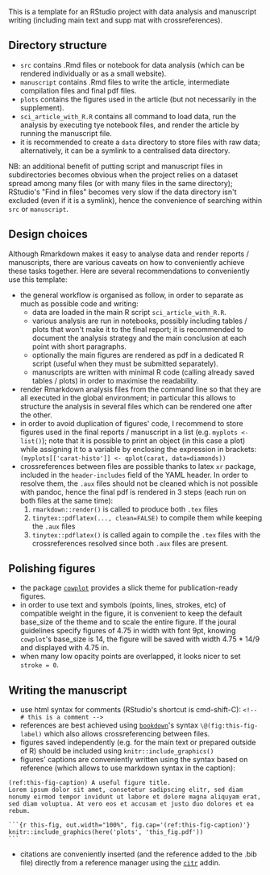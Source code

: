 This is a template for an RStudio project with data analysis and manuscript writing (including main text and supp mat with crossreferences).


## Directory structure

- `src` contains .Rmd files or notebook for data analysis (which can be rendered individually or as a small website).
- `manuscript` contains .Rmd files to write the article, intermediate compilation files and final pdf files.
- `plots` contains the figures used in the article (but not necessarily in the supplement).
- `sci_article_with_R.R` contains all command to load data, run the analysis by executing tye notebook files, and render the article by running the manuscript file.
- it is recommended to create a `data` directory to store files with raw data; alternatively, it can be a symlink to a centralised data directory.

NB: an additional benefit of putting script and manuscript files in subdirectories becomes obvious when the project relies on a dataset spread among many files (or with many files in the same directory); RStudio's "Find in files" becomes very slow if the data directory isn't excluded (even if it is a symlink), hence the convenience of searching within `src` or `manuscript`.


## Design choices

Although Rmarkdown makes it easy to analyse data and render reports / manuscripts, there are various caveats on how to conveniently achieve these tasks together. Here are several recommendations to conveniently use this template:

- the general workflow is organised as follow, in order to separate as much as possible code and writing:
    + data are loaded in the main R script `sci_article_with_R.R`.
    + various analysis are run in notebooks, possibly including tables / plots that won't make it to the final report; it is recommended to document the analysis strategy and the main conclusion at each point with short paragraphs.
    + optionally the main figures are rendered as pdf in a dedicated R script (useful when they must be submitted separately).
    + manuscripts are written with minimal R code (calling already saved tables / plots) in order to maximise the readability.
- render Rmarkdown analysis files from the command line so that they are all executed in the global environment; in particular this allows to structure the analysis in several files which can be rendered one after the other.
- in order to avoid duplication of figures' code, I recommend to store figures used in the final reports / manuscript in a list (e.g. `myplots <- list()`); note that it is possible to print an object (in this case a plot) while assigning it to a variable by enclosing the expression in brackets: `(myplots[['carat-histo']] <- qplot(carat, data=diamonds))`
- crossreferences between files are possible thanks to latex `xr` package, included in the `header-includes` field of the YAML header. In order to resolve them, the `.aux` files should not be cleaned which is not possible with pandoc, hence the final pdf is rendered in 3 steps (each run on both files at the same time):
    1. `rmarkdown::render()` is called to produce both `.tex` files
    2. `tinytex::pdflatex(..., clean=FALSE)` to compile them while keeping the `.aux` files
    3. `tinytex::pdflatex()` is called again to compile the `.tex` files with the crossreferences resolved since both `.aux` files are present.


## Polishing figures
- the package [`cowplot`](https://cran.r-project.org/web/packages/cowplot/index.html) provides a slick theme for publication-ready figures.
- in order to use text and symbols (points, lines, strokes, etc) of compatible weight in the figure, it is convenient to keep the default base_size of the theme and to scale the entire figure. If the joural guidelines specify figures of 4.75 in width with font 9pt, knowing `cowplot`'s base_size is 14, the figure will be saved with width 4.75 * 14/9 and displayed with 4.75 in.
- when many low opacity points are overlapped, it looks nicer to set `stroke = 0`.

## Writing the manuscript
- use html syntax for comments (RStudio's shortcut is cmd-shift-C): `<!-- # this is a comment -->`
- references are best achieved using [`bookdown`](https://bookdown.org/yihui/bookdown/)'s syntax `\@(fig:this-fig-label)` which also allows crossreferencing between files.
- figures saved independently (e.g. for the main text or prepared outside of R) should be included using `knitr::include_graphics()`
- figures' captions are conveniently written using the syntax based on reference (which allows to use markdown syntax in the caption):

````
(ref:this-fig-caption) A useful figure title.
Lorem ipsum dolor sit amet, consetetur sadipscing elitr, sed diam nonumy eirmod tempor invidunt ut labore et dolore magna aliquyam erat, sed diam voluptua. At vero eos et accusam et justo duo dolores et ea rebum. 

```{r this-fig, out.width="100%", fig.cap='(ref:this-fig-caption)'}
knitr::include_graphics(here('plots', 'this_fig.pdf'))
```
````

- citations are conveniently inserted (and the reference added to the .bib file) directly from a reference manager using the [`citr`](https://github.com/crsh/citr) addin.

